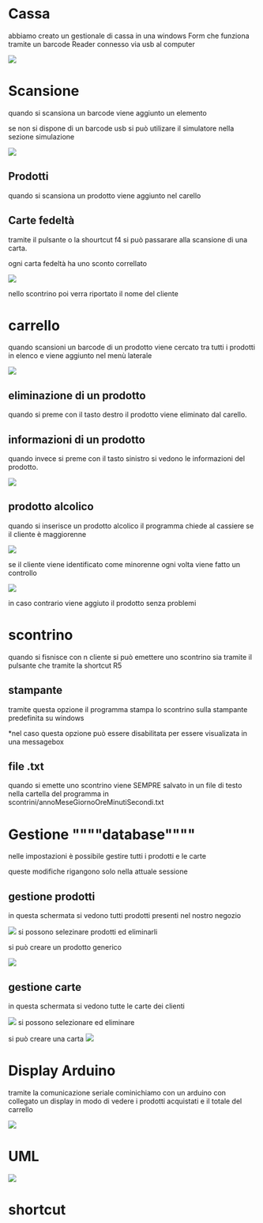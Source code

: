 # Cassa
abbiamo creato un gestionale di cassa in una windows Form  che funziona tramite un barcode Reader connesso via usb al computer

![](immagini/home.png)


# Scansione
quando si scansiona un barcode viene aggiunto un elemento

se non si dispone di un barcode usb si può utilizare il simulatore nella sezione simulazione

![](immagini/barcodeSimulator.png)

## Prodotti 

quando si scansiona un prodotto viene aggiunto nel carello

## Carte fedeltà

tramite il pulsante o la shourtcut f4 si può passarare alla scansione di una carta.

ogni carta fedeltà ha uno sconto correllato

![](immagini/carta.png)

nello scontrino poi verra riportato il nome del cliente

# carrello

quando scansioni un barcode di un prodotto viene cercato tra tutti i prodotti in elenco e viene aggiunto nel menù laterale

![](immagini/carello.png)

## eliminazione di un prodotto

quando si preme con il tasto destro il prodotto viene eliminato dal carello.

## informazioni di un prodotto

quando invece si preme con il tasto sinistro si vedono le informazioni del prodotto.

![](immagini/informazioniProdotto.png)

## prodotto alcolico

quando si inserisce un prodotto alcolico il programma chiede al cassiere se il cliente è maggiorenne

![](immagini/identificazionecliente.png)

se il cliente viene identificato come minorenne ogni volta viene fatto un controllo 

![](immagini/clienteminorenne.png)

in caso contrario viene aggiuto il prodotto senza problemi

# scontrino

quando si fisnisce con n cliente si può emettere uno scontrino sia tramite il pulsante che tramite la shortcut R5

## stampante

tramite questa opzione il programma stampa lo scontrino sulla stampante predefinita su windows

*nel  caso questa opzione può essere disabilitata
per essere visualizata in una messagebox

## file .txt

quando si emette uno scontrino viene SEMPRE salvato in un file di testo nella cartella del programma in scontrini/annoMeseGiornoOreMinutiSecondi.txt


# Gestione """"database""""

nelle impostazioni è possibile gestire tutti i prodotti e le carte

queste modifiche rigangono solo nella attuale sessione

## gestione prodotti
in questa schermata si vedono tutti prodotti presenti nel nostro negozio

![](immagini/gestioneProdotti.png) 
si possono selezinare prodotti ed eliminarli

si può creare un prodotto generico

![](immagini\nuovoProdotto.png)

## gestione carte
in questa schermata si vedono tutte le carte dei clienti

![](immagini/gesioneCarte.png)
si possono selezionare ed eliminare

si può creare una carta
![](immagini/nuovaCard.png)

# Display Arduino

tramite la comunicazione seriale cominichiamo con un arduino con collegato un display in modo di vedere i prodotti acquistati e il totale del carrello

![](immagini/image.png)

# UML

![](immagini/uml.png)

# shortcut
